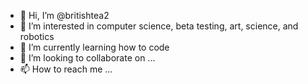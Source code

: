 - 👋 Hi, I’m @britishtea2
- 👀 I’m interested in computer science, beta testing, art, science, and robotics
- 🌱 I’m currently learning how to code
- 💞️ I’m looking to collaborate on ...
- 📫 How to reach me ...

<!---
britishtea2/britishtea2 is a ✨ special ✨ repository because its `README.md` (this file) appears on your GitHub profile.
You can click the Preview link to take a look at your changes.
--->
